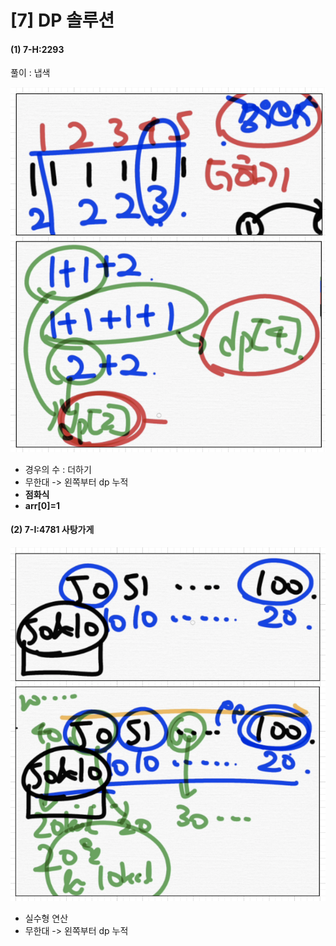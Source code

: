 # \[7] DP 솔루션

#### (1) 7-H:2293

풀이 : 냅색&#x20;

![](<../.gitbook/assets/image (3).png>)

* 경우의 수 : 더하기
* 무한대 -> 왼쪽부터 dp 누적
* **점화식**
* **arr\[0]=1**

#### (2) 7-I:4781 사탕가게

![](<../.gitbook/assets/image (2).png>)

* 실수형 연산
* 무한대 -> 왼쪽부터 dp 누적&#x20;
